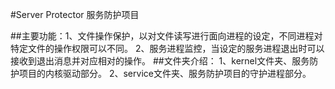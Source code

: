 #Server Protector 服务防护项目

##主要功能：1、文件操作保护，以对文件读写进行面向进程的设定，不同进程对特定文件的操作权限可以不同。
          2、服务进程监控，当设定的服务进程退出时可以接收到退出消息并对应相对的操作。
##文件夹介绍：
          1、kernel文件夹、服务防护项目的内核驱动部分。
          2、service文件夹、服务防护项目的守护进程部分。

